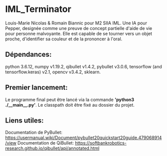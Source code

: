 # IML_Terminator
Louis-Marie Nicolas & Romain Biannic pour M2 SIIA IML.
Une IA pour Pepper, designée comme une preuve de concept partielle d'aide de vie pour personne malvoyante. Elle est capable de se tourner vers un objet proche, d'identifier sa couleur et de la prononcer à l'oral.

## Dépendances:

python 3.6.12, numpy v1.19.2, qibullet v1.4.2, pybullet v3.0.6, tensorflow (and tensorflow.keras) v2.1, opencv v3.4.2, sklearn.

## Premier lancement:

Le programme final peut être lancé via la commande __'python3 ./\_\_main\_\_.py'__. Le classpath doit être fixé au dossier du projet.

## Liens utiles:

Documentation de PyBullet: https://usermanual.wiki/Document/pybullet20quickstart20guide.479068914/view
Documentation de QiBullet: https://softbankrobotics-research.github.io/qibullet/api/annotated.html
